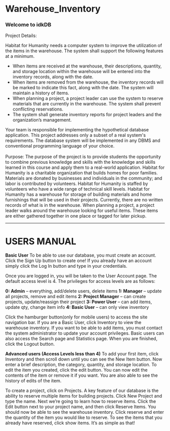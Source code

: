 # Warehouse_Inventory
<h3>Welcome to idkDB</h3>

<p>
  
Project Details:
  
Habitat for Humanity needs a computer system to improve the utilization of the items in the warehouse. The system
shall support the following features at a minimum.
<ul>
<li> When items are received at the warehouse, their descriptions, quantity, and storage location within the
warehouse will be entered into the inventory records, along with the date.
<li> When items are removed from the warehouse, the inventory records will be marked to indicate this fact, along
with the date. The system will maintain a history of items.
<li> When planning a project, a project leader can use the system to reserve materials that are currently in the
warehouse. The system shall prevent conflicting reservations.
<li> The system shall generate inventory reports for project leaders and the organization’s management.
</ul>
Your team is responsible for implementing the hypothetical database
application. This project addresses only a subset of a real
system's requirements.
The database system will be implemented in any DBMS and conventional
programming language of your choice.
<br>
<br>
Purpose: The purpose of the project is to provide students the opportunity to combine
previous knowledge and skills with the knowledge and skills learned in this
course and apply them to a real-world application. 
Habitat for Humanity is a charitable organization that builds homes for poor families. Materials are donated by
businesses and individuals in the community; and labor is contributed by volunteers. Habitat for Humanity is staffed
by volunteers who have a wide range of technical skill levels.
Habitat for Humanity has a warehouse for storage of building materials and home furnishings that will be used in their
projects. Currently, there are no written records of what is in the warehouse. When planning a project, a project
leader walks around the warehouse looking for useful items. These items are either gathered together in one place
or tagged for later pickup.
</p>
<hr>
<h1>USERS MANUAL</h1>
<p>
<strong>Basic User</strong>
To be able to use our database, you must create an account. Click the Sign Up button to create one! If you already have an account simply click the Log In button and type in your credentials.

Once you are logged in, you will be taken to the User Account page. The default access level is 4. The privileges for access levels are as follows:

<strong>0: Admin</strong> – everything, add/delete users, delete items
<strong>1: Manager</strong> – update all projects, remove and edit items
<strong>2: Project Manager</strong> – can create projects, update/reassign their project
<strong>3: Power User</strong> – can add items, update qty, change item info
<strong>4: Basic User</strong> – can only view inventory

Click the hamburger button(only for mobile users) to access the site navigation bar. If you are a Basic User, click Inventory to view the warehouse inventory. If you want to be able to add items, you must contact the system administrator to update your account privileges. Basic users can also access the Search page and Statistics page. When you are finished, click the Logout button.

<strong>Advanced users (Access Levels less than 4)</strong>
To add your first item, click Inventory and then scroll down until you can see the New Item button. Now enter a brief description, the category, quantity, and storage location. To edit the item you created, click the edit button. You can now edit the contents of the item or remove it if you want. You are also able to see the history of edits of the item.

To create a project, click on Projects. A key feature of our database is the ability to reserve multiple items for building projects. Click New Project and type the name. Next we’re going to learn how to reserve items. Click the Edit button next to your project name, and then click Reserve Items. You should now be able to see the warehouse inventory. Click reserve and enter the quantity of the item you would like to reserve. To see the items that you already have reserved, click show items. It’s as simple as that!

</p>
